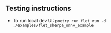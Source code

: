 ## Testing instructions

- To run local dev UI: `poetry run flet run -d ./examples/flet_sherpa_onnx_example`